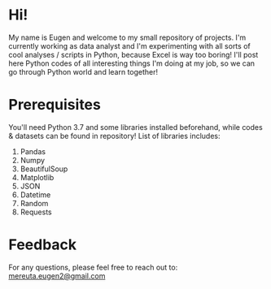 # Hi!
My name is Eugen and welcome to my small repository of projects.
I'm currently working as data analyst and I'm experimenting with all sorts of cool analyses / scripts in Python, because Excel is way too boring!
I'll post here Python codes of all interesting things I'm doing at my job, so we can go through Python world and learn together!

# Prerequisites
You'll need Python 3.7 and some libraries installed beforehand, while codes & datasets can be found in repository!
List of libraries includes:
1. Pandas
2. Numpy
3. BeautifulSoup
4. Matplotlib 
5. JSON
6. Datetime
7. Random
8. Requests

# Feedback
For any questions, please feel free to reach out to: mereuta.eugen2@gmail.com

